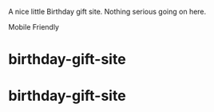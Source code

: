 A nice little Birthday gift site. Nothing serious going on here. 

Mobile Friendly
# birthday-gift-site
# birthday-gift-site
